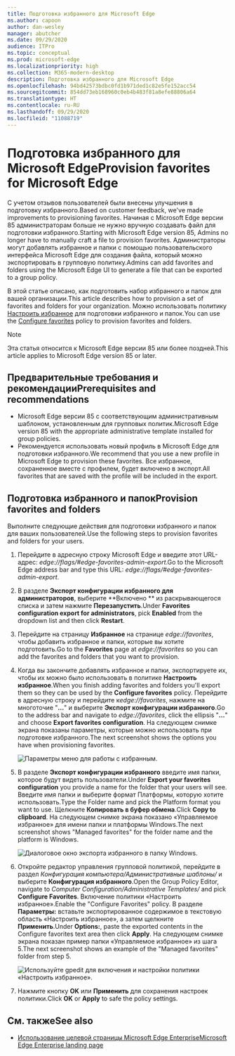 ```yaml
---
title: Подготовка избранного для Microsoft Edge
ms.author: capoon
author: dan-wesley
manager: abutcher
ms.date: 09/29/2020
audience: ITPro
ms.topic: conceptual
ms.prod: microsoft-edge
ms.localizationpriority: high
ms.collection: M365-modern-desktop
description: Подготовка избранного для Microsoft Edge
ms.openlocfilehash: 94bd42573bdbc0fd1b971ded1c82e5fe152acc54
ms.sourcegitcommit: 854dd73eb168960c0eb4b483f81a8efe88806a64
ms.translationtype: HT
ms.contentlocale: ru-RU
ms.lasthandoff: 09/29/2020
ms.locfileid: "11088719"
---
```

# <span data-ttu-id="37a7f-103">Подготовка избранного для Microsoft Edge</span><span class="sxs-lookup"><span data-stu-id="37a7f-103">Provision favorites for Microsoft Edge</span></span>

<span data-ttu-id="37a7f-104">С учетом отзывов пользователей были внесены улучшения в подготовку избранного.</span><span class="sxs-lookup"><span data-stu-id="37a7f-104">Based on customer feedback, we've made improvements to provisioning favorites.</span></span> <span data-ttu-id="37a7f-105">Начиная с Microsoft Edge версии 85 администраторам больше не нужно вручную создавать файл для подготовки избранного.</span><span class="sxs-lookup"><span data-stu-id="37a7f-105">Starting with Microsoft Edge version 85, Admins no longer have to manually craft a file to provision favorites.</span></span> <span data-ttu-id="37a7f-106">Администраторы могут добавлять избранное и папки с помощью пользовательского интерфейса Microsoft Edge для создания файла, который можно экспортировать в групповую политику.</span><span class="sxs-lookup"><span data-stu-id="37a7f-106">Admins can add favorites and folders using the Microsoft Edge UI to generate a file that can be exported to a group policy.</span></span>

<span data-ttu-id="37a7f-107">В этой статье описано, как подготовить набор избранного и папок для вашей организации.</span><span class="sxs-lookup"><span data-stu-id="37a7f-107">This article describes how to provision a set of favorites and folders for your organization.</span></span> <span data-ttu-id="37a7f-108">Можно использовать политику [Настроить избранное](https://docs.microsoft.com//DeployEdge/microsoft-edge-policies#configure-favorites) для подготовки избранного и папок.</span><span class="sxs-lookup"><span data-stu-id="37a7f-108">You can use the [Configure favorites](https://docs.microsoft.com//DeployEdge/microsoft-edge-policies#configure-favorites) policy to provision favorites and folders.</span></span>

> [!NOTE]
> <span data-ttu-id="37a7f-109">Эта статья относится к Microsoft Edge версии 85 или более поздней.</span><span class="sxs-lookup"><span data-stu-id="37a7f-109">This article applies to Microsoft Edge version 85 or later.</span></span>

## <span data-ttu-id="37a7f-110">Предварительные требования и рекомендации</span><span class="sxs-lookup"><span data-stu-id="37a7f-110">Prerequisites and recommendations</span></span>

- <span data-ttu-id="37a7f-111">Microsoft Edge версии 85 с соответствующим административным шаблоном, установленным для групповых политик.</span><span class="sxs-lookup"><span data-stu-id="37a7f-111">Microsoft Edge version 85 with the appropriate administrative template installed for group policies.</span></span>
- <span data-ttu-id="37a7f-112">Рекомендуется использовать новый профиль в Microsoft Edge для подготовки избранного.</span><span class="sxs-lookup"><span data-stu-id="37a7f-112">We recommend that you use a new profile in Microsoft Edge to provision these favorites.</span></span> <span data-ttu-id="37a7f-113">Все избранное, сохраненное вместе с профилем, будет включено в экспорт.</span><span class="sxs-lookup"><span data-stu-id="37a7f-113">All favorites that are saved with the profile will be included in the export.</span></span>  

## <span data-ttu-id="37a7f-114">Подготовка избранного и папок</span><span class="sxs-lookup"><span data-stu-id="37a7f-114">Provision favorites and folders</span></span>

<span data-ttu-id="37a7f-115">Выполните следующие действия для подготовки избранного и папок для ваших пользователей.</span><span class="sxs-lookup"><span data-stu-id="37a7f-115">Use the following steps to provision favorites and folders for your users.</span></span>

1. <span data-ttu-id="37a7f-116">Перейдите в адресную строку Microsoft Edge и введите этот URL-адрес: *edge://flags/#edge-favorites-admin-export*.</span><span class="sxs-lookup"><span data-stu-id="37a7f-116">Go to the Microsoft Edge address bar and type this URL: *edge://flags/#edge-favorites-admin-export*.</span></span>
2. <span data-ttu-id="37a7f-117">В разделе **Экспорт конфигурации избранного для администраторов**, выберите \*\*Включено \*\* из раскрывающегося списка и затем нажмите **Перезапустить**.</span><span class="sxs-lookup"><span data-stu-id="37a7f-117">Under **Favorites configuration export for administrators**, pick **Enabled** from the dropdown list and then click **Restart**.</span></span>

3. <span data-ttu-id="37a7f-118">Перейдите на страницу **Избранное** на странице *edge://favorites*, чтобы добавить избранное и папки, которые вы хотите подготовить.</span><span class="sxs-lookup"><span data-stu-id="37a7f-118">Go to the **Favorites** page at *edge://favorites* so you can add the favorites and folders that you want to provision.</span></span>

<!--
4. On the **Favorites bar**, click **Add folder**. The folder structure of favorites that are set in the profile you're using will be reflected in the folder you provision for your users. The next screenshot shows "Managed favorites", the folder we'll use to provision favorites.

   ![Add a folder](media/edge-learnmore-provision-favorites/provision-favorites-add-folder.png)

   > [!TIP]
   > Add existing folders that contain favorites you want to provision for your users.

5. Select "Managed favorites" and then click **Add favorite**. The next screenshot shows the favorite we've added.

   ![Add a favorite](media/edge-learnmore-provision-favorites/provision-favorites-add-favorite.png)-->

4. <span data-ttu-id="37a7f-119">Когда вы закончите добавлять избранное и папки, экспортируете их, чтобы их можно было использовать в политике **Настроить избранное**.</span><span class="sxs-lookup"><span data-stu-id="37a7f-119">When you finish adding favorites and folders you'll export them so they can be used by the **Configure favorites** policy.</span></span> <span data-ttu-id="37a7f-120">Перейдите в адресную строку и перейдите к*edge://favorites*, нажмите на многоточие "**…**" и выберите **Экспорт конфигурации избранного**.</span><span class="sxs-lookup"><span data-stu-id="37a7f-120">Go to the address bar and navigate to *edge://favorites*, click the ellipsis "**…**" and choose **Export favorites configuration**.</span></span> <span data-ttu-id="37a7f-121">На следующем снимке экрана показаны параметры, которые можно использовать при подготовке избранного.</span><span class="sxs-lookup"><span data-stu-id="37a7f-121">The next screenshot shows the options you have when provisioning favorites.</span></span>

   ![Параметры меню для работы с избранным.](media/edge-learnmore-provision-favorites/provision-favorites-menu-options.png)

5. <span data-ttu-id="37a7f-123">В разделе **Экспорт конфигурации избранного** введите имя папки, которое будут видеть пользователи.</span><span class="sxs-lookup"><span data-stu-id="37a7f-123">Under **Export your favorites configuration** you provide a name for the folder that your users will see.</span></span> <span data-ttu-id="37a7f-124">Введите имя папки и выберите формат Платформы, которую хотите использовать.</span><span class="sxs-lookup"><span data-stu-id="37a7f-124">Type the Folder name and pick the Platform format you want to use.</span></span> <span data-ttu-id="37a7f-125">Щелкните **Копировать в буфер обмена**.</span><span class="sxs-lookup"><span data-stu-id="37a7f-125">Click **Copy to clipboard**.</span></span> <span data-ttu-id="37a7f-126">На следующем снимке экрана показано «Управляемое избранное» для имени папки и платформы Windows.</span><span class="sxs-lookup"><span data-stu-id="37a7f-126">The next screenshot shows "Managed favorites" for the folder name and the platform is Windows.</span></span>

   ![Диалоговое окно экспорта избранного в папку Windows.](media/edge-learnmore-provision-favorites/provision-favorites-export.png)

6. <span data-ttu-id="37a7f-128">Откройте редактор управления групповой политикой, перейдите в раздел *Конфигурация компьютера/Административные шаблоны/* и выберите **Конфигурация избранного**.</span><span class="sxs-lookup"><span data-stu-id="37a7f-128">Open the Group Policy Editor, navigate to *Computer Configuration/Administrative Templates/* and pick **Configure Favorites**.</span></span> <span data-ttu-id="37a7f-129">Включение политики «Настроить избранное».</span><span class="sxs-lookup"><span data-stu-id="37a7f-129">Enable the "Configure Favorites" policy.</span></span> <span data-ttu-id="37a7f-130">В разделе **Параметры:** вставьте экспортированное содержимое в текстовую область «Настроить избранное», а затем щелкните **Применить**.</span><span class="sxs-lookup"><span data-stu-id="37a7f-130">Under **Options:**, paste the exported contents in the Configure favorites text area then click **Apply**.</span></span> <span data-ttu-id="37a7f-131">На следующем снимке экрана показан пример папки «Управляемое избранное» из шага 5.</span><span class="sxs-lookup"><span data-stu-id="37a7f-131">The next screenshot shows an example of the "Managed favorites" folder from step 5.</span></span>

   ![Используйте gpedit для включения и настройки политики «Настроить избранное».](media/edge-learnmore-provision-favorites/provision-favorites-gpedit.png)

7. <span data-ttu-id="37a7f-133">Нажмите кнопку **OK** или **Применить** для сохранения настроек политики.</span><span class="sxs-lookup"><span data-stu-id="37a7f-133">Click **OK** or **Apply** to safe the policy settings.</span></span>

## <span data-ttu-id="37a7f-134">См. также</span><span class="sxs-lookup"><span data-stu-id="37a7f-134">See also</span></span>

- [<span data-ttu-id="37a7f-135">Использование целевой страницы Microsoft Edge Enterprise</span><span class="sxs-lookup"><span data-stu-id="37a7f-135">Microsoft Edge Enterprise landing page</span></span>](https://aka.ms/EdgeEnterprise)